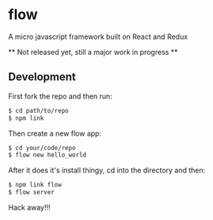 # flow
A micro javascript framework built on React and Redux

** Not released yet, still a major work in progress **

## Development

First fork the repo and then run:
```bash
$ cd path/to/repo
$ npm link
```

Then create a new flow app:
```bash
$ cd your/code/repo
$ flow new hello_world
```

After it does it's install thingy, cd into the directory and then:
```bash
$ npm link flow
$ flow server
```

Hack away!!!
